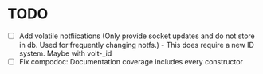 # TODO

- [ ] Add volatile notfiications (Only provide socket updates and do not store in db. Used for frequently changing notfs.) - This does require a new ID system. Maybe with volt-\_id
- [ ] Fix compodoc: Documentation coverage includes every constructor
